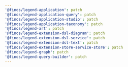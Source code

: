 ```yaml
---
'@finos/legend-application': patch
'@finos/legend-application-query': patch
'@finos/legend-application-studio': patch
'@finos/legend-application-taxonomy': patch
'@finos/legend-art': patch
'@finos/legend-extension-dsl-diagram': patch
'@finos/legend-extension-dsl-service': patch
'@finos/legend-extension-dsl-text': patch
'@finos/legend-extension-store-service-store': patch
'@finos/legend-graph': patch
'@finos/legend-query-builder': patch
---
```

